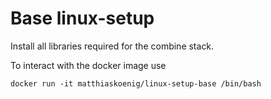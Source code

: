 # Base linux-setup
Install all libraries required for the combine stack.

To interact with the docker image use
```
docker run -it matthiaskoenig/linux-setup-base /bin/bash
```